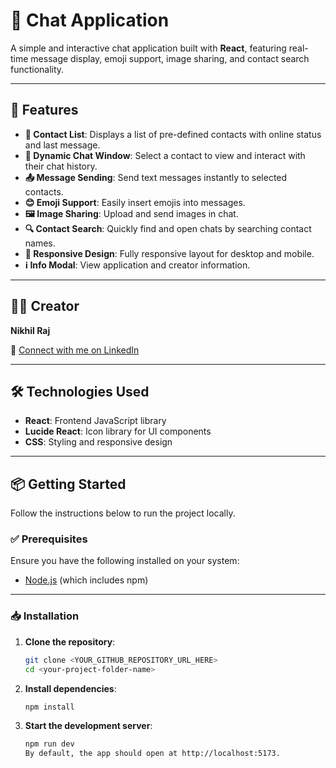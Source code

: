 # 💬 Chat Application

A simple and interactive chat application built with **React**, featuring real-time message display, emoji support, image sharing, and contact search functionality.

---

## 🚀 Features

- **📇 Contact List**: Displays a list of pre-defined contacts with online status and last message.
- **💬 Dynamic Chat Window**: Select a contact to view and interact with their chat history.
- **📤 Message Sending**: Send text messages instantly to selected contacts.
- **😊 Emoji Support**: Easily insert emojis into messages.
- **🖼️ Image Sharing**: Upload and send images in chat.
- **🔍 Contact Search**: Quickly find and open chats by searching contact names.
- **📱 Responsive Design**: Fully responsive layout for desktop and mobile.
- **ℹ️ Info Modal**: View application and creator information.

---

## 👨‍💻 Creator

**Nikhil Raj**

📎 [Connect with me on LinkedIn](https://www.linkedin.com/in/nikhil811307/)

---

## 🛠️ Technologies Used

- **React**: Frontend JavaScript library
- **Lucide React**: Icon library for UI components
- **CSS**: Styling and responsive design

---

## 📦 Getting Started

Follow the instructions below to run the project locally.

### ✅ Prerequisites

Ensure you have the following installed on your system:

- [Node.js](https://nodejs.org/) (which includes npm)

---

### 📥 Installation

1. **Clone the repository**:

   ```bash
   git clone <YOUR_GITHUB_REPOSITORY_URL_HERE>
   cd <your-project-folder-name>


2. **Install dependencies**:

   ```bash
   npm install


3. **Start the development server**:

   ```bash
   npm run dev
   By default, the app should open at http://localhost:5173.
